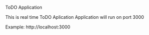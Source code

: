 ToDO  Application

This is real time ToDO Aplication
Application will run on port 3000

Example: http://localhost:3000
